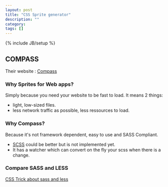 ```yaml
---
layout: post
title: "CSS Sprite generator"
description: ""
category: 
tags: []
---
```

{% include JB/setup %}


## COMPASS

Their website : [Compass](http://compass-style.org/help/tutorials/spriting/)

### Why Sprites for Web apps?

Simply because you need your website to be fast to load. It means 2 things:

* light, low-sized files.
* less network traffic as possible, less ressources to load.

### Why Compass?

Because it's not framework dependent, easy to use and SASS Compliant.

* <a href="http://en.wikipedia.org/wiki/Sass_(stylesheet_language)">SCSS</a> could be better but is not implemented yet.
* It has a watcher which can convert on the fly your scss when there is a change.

### Compare SASS and LESS

[CSS Trick about sass and less]("http://css-tricks.com/sass-vs-less/")

